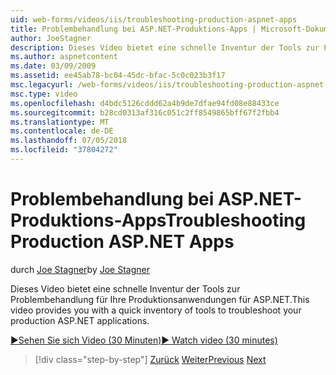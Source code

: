 ```yaml
---
uid: web-forms/videos/iis/troubleshooting-production-aspnet-apps
title: Problembehandlung bei ASP.NET-Produktions-Apps | Microsoft-Dokumentation
author: JoeStagner
description: Dieses Video bietet eine schnelle Inventur der Tools zur Problembehandlung für Ihre Produktionsanwendungen für ASP.NET.
ms.author: aspnetcontent
ms.date: 03/09/2009
ms.assetid: ee45ab78-bc04-45dc-bfac-5c0c023b3f17
msc.legacyurl: /web-forms/videos/iis/troubleshooting-production-aspnet-apps
msc.type: video
ms.openlocfilehash: d4bdc5126cddd62a4b9de7dfae94fd08e88433ce
ms.sourcegitcommit: b28cd0313af316c051c2ff8549865bff67f2fbb4
ms.translationtype: MT
ms.contentlocale: de-DE
ms.lasthandoff: 07/05/2018
ms.locfileid: "37804272"
---
```

<a name="troubleshooting-production-aspnet-apps"></a><span data-ttu-id="98977-103">Problembehandlung bei ASP.NET-Produktions-Apps</span><span class="sxs-lookup"><span data-stu-id="98977-103">Troubleshooting Production ASP.NET Apps</span></span>
====================
<span data-ttu-id="98977-104">durch [Joe Stagner](https://github.com/JoeStagner)</span><span class="sxs-lookup"><span data-stu-id="98977-104">by [Joe Stagner](https://github.com/JoeStagner)</span></span>

<span data-ttu-id="98977-105">Dieses Video bietet eine schnelle Inventur der Tools zur Problembehandlung für Ihre Produktionsanwendungen für ASP.NET.</span><span class="sxs-lookup"><span data-stu-id="98977-105">This video provides you with a quick inventory of tools to troubleshoot your production ASP.NET applications.</span></span>

[<span data-ttu-id="98977-106">&#9654;Sehen Sie sich Video (30 Minuten)</span><span class="sxs-lookup"><span data-stu-id="98977-106">&#9654; Watch video (30 minutes)</span></span>](https://channel9.msdn.com/Blogs/ASP-NET-Site-Videos/troubleshooting-production-aspnet-apps)

> [!div class="step-by-step"]
> <span data-ttu-id="98977-107">[Zurück](feature-specific-delegated-management.md)
> [Weiter](creating-a-site-with-iis7-manager.md)</span><span class="sxs-lookup"><span data-stu-id="98977-107">[Previous](feature-specific-delegated-management.md)
[Next](creating-a-site-with-iis7-manager.md)</span></span>
